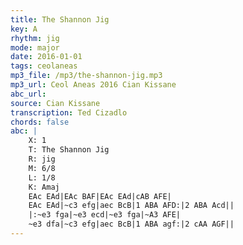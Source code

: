 ```yaml
---
title: The Shannon Jig
key: A
rhythm: jig
mode: major
date: 2016-01-01
tags: ceolaneas
mp3_file: /mp3/the-shannon-jig.mp3
mp3_url: Ceol Aneas 2016 Cian Kissane
abc_url: 
source: Cian Kissane
transcription: Ted Cizadlo
chords: false
abc: |
    X: 1
    T: The Shannon Jig
    R: jig
    M: 6/8
    L: 1/8
    K: Amaj
    EAc EAd|EAc BAF|EAc EAd|cAB AFE|
    EAc EAd|~c3 efg|aec BcB|1 ABA AFD:|2 ABA Acd||
    |:~e3 fga|~e3 ecd|~e3 fga|~A3 AFE|
    ~e3 dfa|~c3 efg|aec BcB|1 ABA agf:|2 cAA AGF||    
---
```


